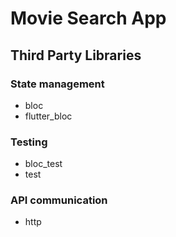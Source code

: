 # Movie Search App

## Third Party Libraries

### State management
* bloc
* flutter_bloc

### Testing
* bloc_test
* test

### API communication
* http
